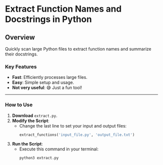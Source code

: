 # Extract Function Names and Docstrings in Python

## Overview
Quickly scan large Python files to extract function names and summarize their docstrings.

### Key Features
- **Fast**: Efficiently processes large files.
- **Easy**: Simple setup and usage.
- **Not very useful**: 😅 Just a fun tool!

---

### How to Use

1. **Download** `extract.py`.
2. **Modify the Script**:
   - Change the last line to set your input and output files:
     ```python
     extract_functions('input_file.py', 'output_file.txt')
     ```
3. **Run the Script**:
   - Execute this command in your terminal:
     ```bash
     python3 extract.py
     ```
